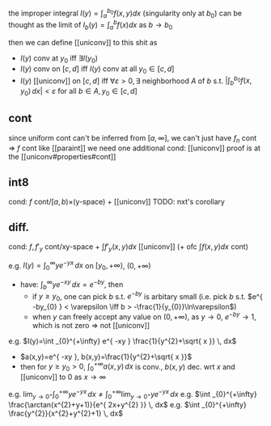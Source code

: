 the improper integral $I(y)=\int _{a}^{b_{0}} f(x,y)dx$ (singularity only at $b_{0}$) can be thought as the limit of $I_{b}(y)=\int _{a}^b f(x)dx$ as $b\to b_{0}$

then we can define [[uniconv]] to this shit as
- $I(y)$ conv at $y_{0}$ iff $\exists I(y_{0})$
- $I(y)$ conv on $[c,d]$ iff $I(y)$ conv at all $y_{0} \in [c,d]$
- $I(y)$ [[uniconv]] on $[c,d]$ iff $\forall \varepsilon>0, \exists$ neighborhood $A$ of $b$ s.t. $|\int _{b}^{b_{0}}f(x,y_{0}) \, dx|<\varepsilon$ for all $b \in A, y_{0} \in [c,d]$

## cont
since uniform cont can't be inferred from $[a,\infty]$, we can't just have $f_{n}$ cont => $f$ cont like [[paraint]]
we need one additional cond: [[uniconv]]
proof is at the [[uniconv#properties#cont]]

## int8
cond: $f$ cont/$[a,b)\times$(y-space) + [[uniconv]]
TODO: nxt's corollary

## diff.
cond: $f,f'_{y}$ cont/xy-space + $\int f'_{y}(x,y)dx$ [[uniconv]]  (+ ofc $\int f(x,y)dx$ cont)

e.g. $I(y)=\int _{0}^{\infty} ye^{ -yx } \, dx$ on $[y_{0},+\infty)$, $(0,+\infty)$
- have: $\int _{b}^{\infty} ye^{ -xy } \, dx=e^{ -by }$, then
	- if $y\geq y_{0}$, one can pick $b$ s.t. $e^{ -by }$ is arbitary small (i.e. pick $b$ s.t. $e^{ -by_{0} } < \varepsilon \iff b > -\frac{1}{y_{0}}\ln\varepsilon$)
	- when $y$ can freely accept any value on $(0, +\infty)$, as $y\to 0$, $e^{ -by }\to 1$, which is not zero => not [[uniconv]]

e.g. $I(y)=\int _{0}^{+\infty} e^{ -xy } \frac{1}{y^{2}+\sqrt{ x }} \, dx$
- $a(x,y)=e^{ -xy }, b(x,y)=\frac{1}{y^{2}+\sqrt{ x }}$
- then for $y\geq y_{0}>0$, $\int _{0}^{+\infty}a(x,y) \, dx$ is conv., $b(x,y)$ dec. wrt $x$ and [[uniconv]] to $0$ as $x\to \infty$

e.g. $\lim_{ y \to 0^{+} } \int _{0}^{+\infty}ye^{ -yx } \, dx \neq \int _{0}^{+\infty} \lim_{ y \to 0^{+} } ye^{ -yx } \, dx$
e.g. $\int _{0}^{+\infty} \frac{\arctan(x^{2}+y+1)}{e^{ 2x+y^{2} }} \, dx$
e.g. $\int _{0}^{+\infty} \frac{y^{2}}{x^{2}+y^{2}+1} \, dx$
